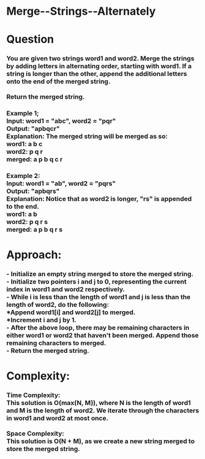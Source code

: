 # Merge--Strings--Alternately

<h1 align="left">Question</h1>

###

<h3 align="left">You are given two strings word1 and word2. Merge the strings by adding letters in alternating order, starting with word1. If a string is longer than the other, append the additional letters onto the end of the merged string.<br><br>Return the merged string.</h3>

###

<h3 align="left">Example 1;<br>Input: word1 = "abc", word2 = "pqr"<br>Output: "apbqcr"<br>Explanation: The merged string will be merged as so:<br>word1:  a   b   c<br>word2:    p   q   r<br>merged: a p b q c r</h3>

###

<h3 align="left">Example 2:<br>Input: word1 = "ab", word2 = "pqrs"<br>Output: "apbqrs"<br>Explanation: Notice that as word2 is longer, "rs" is appended to the end.<br>word1:  a   b <br>word2:    p   q   r   s<br>merged: a p b q   r   s</h3>

###

<h1 align="left">Approach:</h1>

###

<h3 align="left">- Initialize an empty string merged to store the merged string.<br>- Initialize two pointers i and j to 0, representing the current index in word1 and word2 respectively.<br>- While i is less than the length of word1 and j is less than the length of word2, do the following:<br> *Append word1[i] and word2[j] to merged.<br>  *Increment i and j by 1.<br>- After the above loop, there may be remaining characters in either word1 or word2 that haven't been merged. Append those remaining characters to merged.<br>- Return the merged string.</h3>

###

<h1 align="left">Complexity:</h1>

###

<h3 align="left">Time Complexity:<br>This solution is O(max(N, M)), where N is the length of word1 and M is the length of word2. We iterate through the characters in word1 and word2 at most once.<br><br>Space Complexity:<br> This solution is O(N + M), as we create a new string merged to store the merged string.</h3>

###
